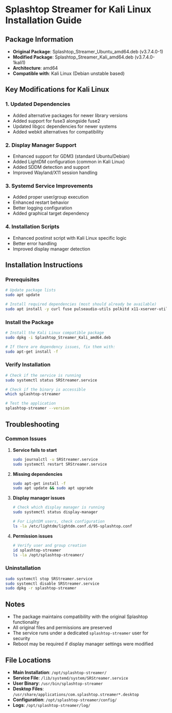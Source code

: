 # Splashtop Streamer for Kali Linux Installation Guide

## Package Information
- **Original Package**: Splashtop_Streamer_Ubuntu_amd64.deb (v3.7.4.0-1)
- **Modified Package**: Splashtop_Streamer_Kali_amd64.deb (v3.7.4.0-1kali1)
- **Architecture**: amd64
- **Compatible with**: Kali Linux (Debian unstable based)

## Key Modifications for Kali Linux

### 1. Updated Dependencies
- Added alternative packages for newer library versions
- Added support for fuse3 alongside fuse2
- Updated libgcc dependencies for newer systems
- Added webkit alternatives for compatibility

### 2. Display Manager Support
- Enhanced support for GDM3 (standard Ubuntu/Debian)
- Added LightDM configuration (common in Kali Linux)
- Added SDDM detection and support
- Improved Wayland/X11 session handling

### 3. Systemd Service Improvements
- Added proper user/group execution
- Enhanced restart behavior
- Better logging configuration
- Added graphical target dependency

### 4. Installation Scripts
- Enhanced postinst script with Kali Linux specific logic
- Better error handling
- Improved display manager detection

## Installation Instructions

### Prerequisites
```bash
# Update package lists
sudo apt update

# Install required dependencies (most should already be available)
sudo apt install -y curl fuse pulseaudio-utils polkitd x11-xserver-utils xinput
```

### Install the Package
```bash
# Install the Kali Linux compatible package
sudo dpkg -i Splashtop_Streamer_Kali_amd64.deb

# If there are dependency issues, fix them with:
sudo apt-get install -f
```

### Verify Installation
```bash
# Check if the service is running
sudo systemctl status SRStreamer.service

# Check if the binary is accessible
which splashtop-streamer

# Test the application
splashtop-streamer --version
```

## Troubleshooting

### Common Issues

1. **Service fails to start**
   ```bash
   sudo journalctl -u SRStreamer.service
   sudo systemctl restart SRStreamer.service
   ```

2. **Missing dependencies**
   ```bash
   sudo apt-get install -f
   sudo apt update && sudo apt upgrade
   ```

3. **Display manager issues**
   ```bash
   # Check which display manager is running
   sudo systemctl status display-manager

   # For LightDM users, check configuration
   ls -la /etc/lightdm/lightdm.conf.d/95-splashtop.conf
   ```

4. **Permission issues**
   ```bash
   # Verify user and group creation
   id splashtop-streamer
   ls -la /opt/splashtop-streamer/
   ```

### Uninstallation
```bash
sudo systemctl stop SRStreamer.service
sudo systemctl disable SRStreamer.service
sudo dpkg -r splashtop-streamer
```

## Notes
- The package maintains compatibility with the original Splashtop functionality
- All original files and permissions are preserved
- The service runs under a dedicated `splashtop-streamer` user for security
- Reboot may be required if display manager settings were modified

## File Locations
- **Main Installation**: `/opt/splashtop-streamer/`
- **Service File**: `/lib/systemd/system/SRStreamer.service`
- **User Binary**: `/usr/bin/splashtop-streamer`
- **Desktop Files**: `/usr/share/applications/com.splashtop.streamer*.desktop`
- **Configuration**: `/opt/splashtop-streamer/config/`
- **Logs**: `/opt/splashtop-streamer/log/`